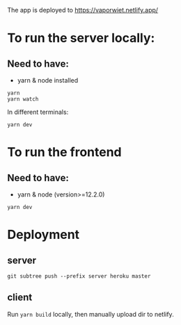 The app is deployed to https://vaporwiet.netlify.app/

# To run the server locally:

## Need to have:

- yarn & node installed

```shell
yarn
yarn watch
```

In different terminals:

```shell
yarn dev
```

# To run the frontend

## Need to have:

- yarn & node (version>=12.2.0)

```shell
yarn dev
```

# Deployment

## server

```
git subtree push --prefix server heroku master
```

## client

Run `yarn build` locally, then manually upload dir to netlify.
